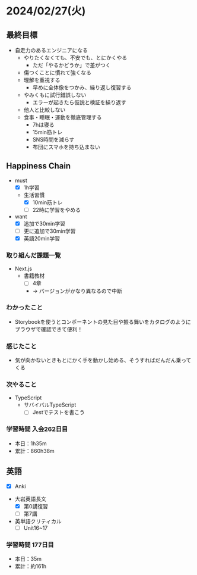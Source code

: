 # 2024/02/27(火)

## 最終目標

- 自走力のあるエンジニアになる
  - やりたくなくても、不安でも、とにかくやる
    - ただ「やるかどうか」で差がつく
  - 傷つくことに慣れて強くなる
  - 理解を重視する
    - 早めに全体像をつかみ、繰り返し復習する
  - やみくもに試行錯誤しない
    - エラーが起きたら仮説と検証を繰り返す
  - 他人と比較しない
  - 食事・睡眠・運動を徹底管理する
    - 7hは寝る
    - 15min筋トレ
    - SNS時間を減らす
    - 布団にスマホを持ち込まない

## Happiness Chain

- must
  - [x] 1h学習
  - 生活習慣
    - [x] 10min筋トレ
    - [ ] 22時に学習をやめる
- want
  - [x] 追加で30min学習
  - [ ] 更に追加で30min学習
  - [x] 英語20min学習

### 取り組んだ課題一覧

- Next.js
  - 書籍教材
    - [ ] 4章
    - -> バージョンがかなり異なるので中断

### わかったこと

- Storybookを使うとコンポーネントの見た目や振る舞いをカタログのようにブラウザで確認できて便利！

### 感じたこと

- 気が向かないときもとにかく手を動かし始める、そうすればだんだん乗ってくる

### 次やること

- TypeScript
  - サバイバルTypeScript
    - [ ] Jestでテストを書こう

### 学習時間 入会262日目

- 本日：1h35m
- 累計：860h38m

## 英語

- [x] Anki
- 大岩英語長文
  - [x] 第0講復習
  - [ ] 第7講
- 英単語クリティカル
  - [ ] Unit16~17

### 学習時間 177日目

- 本日：35m
- 累計：約161h
